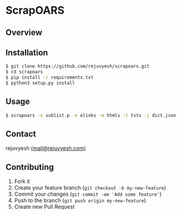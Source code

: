 # ScrapOARS

## Overview

## Installation

```sh
$ git clone https://github.com/rejuvyesh/scrapoars.git
$ cd scrapoars
$ pip install -r requirements.txt
$ python3 setup.py install
```

## Usage

```sh
$ scrapoars -s sublist.p -e elinks -m htmls -t txts -j dict.json
```

## Contact

rejuvyesh [(mail@rejuvyesh.com)](mailto:mail@rejuvyesh.com)

## Contributing

1. Fork it
2. Create your feature branch (`git checkout -b my-new-feature`)
3. Commit your changes (`git commit -am 'Add some feature'`)
4. Push to the branch (`git push origin my-new-feature`)
5. Create new Pull Request

